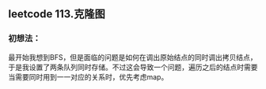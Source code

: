 ## leetcode 113.克隆图
### 初想法：
最开始我想到BFS，但是面临的问题是如何在调出原始结点的同时调出拷贝结点，于是我设置了两条队列同时存储。不过这会导致一个问题，遍历之后的结点时需要
当需要同时用到一一对应的关系时，优先考虑map。